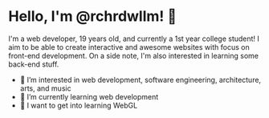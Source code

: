 # Hello, I'm @rchrdwllm! 👋

I'm a web developer, 19 years old, and currently a 1st year college student!
I aim to be able to create interactive and awesome websites with focus on front-end development.
On a side note, I'm also interested in learning some back-end stuff.

- 👀 I’m interested in web development, software engineering, architecture, arts, and music
- 🌱 I’m currently learning web development
- 📐 I want to get into learning WebGL
